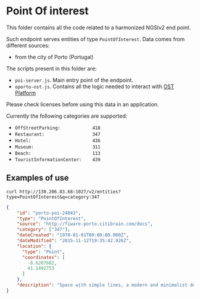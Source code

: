 # Point Of interest

This folder contains all the code related to a harmonized NGSIv2 end point.

Such endpoint serves entities of type `PointOfInterest`. Data comes from different sources:

* from the city of Porto (Portugal)

The scripts present in this folder are:

* `poi-server.js`. Main entry point of the endpoint.
* `oporto-ost.js`. Contains all the logic needed to interact with [OST Platform](https://www.ost.pt/)

Please check licenses before using this data in an application. 

Currently the following categories are supported:

* ```OffStreetParking:            418```
* ```Restaurant:                  347```
* ```Hotel:                       436```
* ```Museum:                      311```
* ```Beach:                       113```
* ```TouristInformationCenter:    439```


## Examples of use 

```
curl http://130.206.83.68:1027/v2/entities?type=PointOfInterest&q=category:347
```

```json
{
    "id": "porto-poi-24043",
    "type": "PointOfInterest",
    "source": "http://fiware-porto.citibrain.com/docs",
    "category": ["347"],
    "dateCreated": "1970-01-01T00:00:00.000Z",
    "dateModified": "2015-11-12T19:35:42.926Z",
    "location": {
      "type": "Point",
      "coordinates": [
        -8.6207602,
        41.1492753
      ]
    },
    "description": "Space with simple lines, a modern and minimalist decor ... "
}
```

